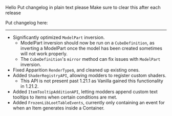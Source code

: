Hello
Put changelog in plain text please
Make sure to clear this after each release

Put changelog here:

-----------------
- Significantly optimized `ModelPart` inversion.
  - ModelPart inversion should now be run on a `CubeDefinition`, as inverting a ModelPart once the model has been created sometimes will not work properly.
  - The `CubeDefinition`'s `mirror` method can fix issues with `ModelPart` inversion.
- Fixed Apparition `RenderType`s, and cleaned up existing ones.
- Added `ShaderRegistryAPI`, allowing modders to register custom shaders.
  - This API is not present past 1.21.1 as Vanilla gained this functionality in 1.21.2.
- Added `ItemTooltipAdditionAPI`, letting modders append custom text tooltips to items when certain conditions are met.
- Added `FrozenLibLootTableEvents`, currently only containing an event for when an Item generates inside a Container.
